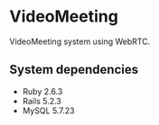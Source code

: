 # VideoMeeting
VideoMeeting system using WebRTC.

## System dependencies
- Ruby 2.6.3
- Rails 5.2.3
- MySQL 5.7.23
